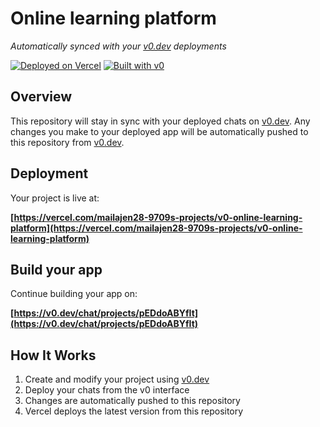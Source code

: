 # Online learning platform

*Automatically synced with your [v0.dev](https://v0.dev) deployments*

[![Deployed on Vercel](https://img.shields.io/badge/Deployed%20on-Vercel-black?style=for-the-badge&logo=vercel)](https://vercel.com/mailajen28-9709s-projects/v0-online-learning-platform)
[![Built with v0](https://img.shields.io/badge/Built%20with-v0.dev-black?style=for-the-badge)](https://v0.dev/chat/projects/pEDdoABYfIt)

## Overview

This repository will stay in sync with your deployed chats on [v0.dev](https://v0.dev).
Any changes you make to your deployed app will be automatically pushed to this repository from [v0.dev](https://v0.dev).

## Deployment

Your project is live at:

**[https://vercel.com/mailajen28-9709s-projects/v0-online-learning-platform](https://vercel.com/mailajen28-9709s-projects/v0-online-learning-platform)**

## Build your app

Continue building your app on:

**[https://v0.dev/chat/projects/pEDdoABYfIt](https://v0.dev/chat/projects/pEDdoABYfIt)**

## How It Works

1. Create and modify your project using [v0.dev](https://v0.dev)
2. Deploy your chats from the v0 interface
3. Changes are automatically pushed to this repository
4. Vercel deploys the latest version from this repository